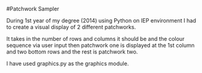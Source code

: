 #Patchwork Sampler

During 1st year of my degree (2014) using Python on IEP environment I had to create a visual display of 2 different patchworks.

It takes in the number of rows and columns it should be and the colour sequence via user input then patchwork one is displayed at the 1st column and two bottom rows and the rest is patchwork two.

I have used graphics.py as the graphics module.